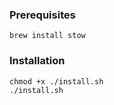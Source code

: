### Prerequisites
```
brew install stow
```

### Installation

```
chmod +x ./install.sh
./install.sh
``` 
